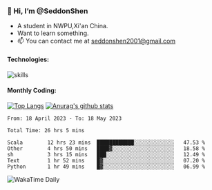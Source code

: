 ### 👋 Hi, I’m @SeddonShen
- A student in NWPU,Xi'an China.
- Want to learn something.
- 📫 You can contact me at seddonshen2001@gmail.com

#### Technologies:

![skills](https://skillicons.dev/icons?i=scala,js,html,css,bootstrap,jquery,c,cpp,cloudflare,django,docker,flask,git,github,githubactions,linux,latex,mysql,nodejs,ps,php,pr,py,raspberrypi,redis,unreal,v,vscode,vue,bash)

#### Monthly Coding:
[![Top Langs](https://github-readme-stats.vercel.app/api/top-langs?username=seddonshen&show_icons=true&locale=en&layout=compact&hide=html&langs_count=8)](https://github.com/SeddonShen/)
[![Anurag's github stats](https://github-readme-stats.vercel.app/api?username=SeddonShen&count_private=true&show_icons=true)](https://github.com/anuraghazra/github-readme-stats)
<!--START_SECTION:waka-->

```text
From: 18 April 2023 - To: 18 May 2023

Total Time: 26 hrs 5 mins

Scala        12 hrs 23 mins  ████████████░░░░░░░░░░░░░   47.53 %
Other        4 hrs 50 mins   ████▓░░░░░░░░░░░░░░░░░░░░   18.58 %
sh           3 hrs 15 mins   ███░░░░░░░░░░░░░░░░░░░░░░   12.49 %
Text         1 hr 52 mins    █▓░░░░░░░░░░░░░░░░░░░░░░░   07.20 %
Python       1 hr 49 mins    █▓░░░░░░░░░░░░░░░░░░░░░░░   06.99 %
```

<!--END_SECTION:waka-->

![WakaTime Daily](https://wakatime.com/share/@seddon2001/61a7e342-5f12-4fea-bf92-1fac161e97d6.svg)
<!---
SeddonShen/SeddonShen is a ✨ special ✨ repository because its `README.md` (this file) appears on your GitHub profile.
You can click the Preview link to take a look at your changes.
--->
